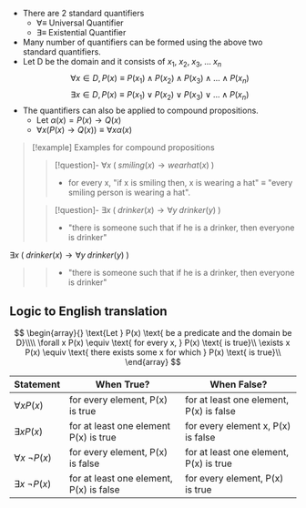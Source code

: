 - There are 2 standard quantifiers 
	- $\forall \equiv$ Universal Quantifier
	- $\exists \equiv$ Existential Quantifier
- Many number of quantifiers can be formed using the above two standard quantifiers.
- Let D be the domain and it consists of $x_1, \; x_2, \; x_3,\; \ldots \; x_n$
$$
\forall x \in D, P(x) \equiv P(x_1) \land P(x_2) \land P(x_3) \land \ldots \land P(x_n) 
$$
$$
\exists x \in D, P(x) \equiv P(x_1) \lor P(x_2) \lor P(x_3) \lor \ldots \land P(x_n) 
$$
- The quantifiers can also be applied to compound propositions.
	- Let $\alpha(x)  = P(x) \rightarrow Q(x)$
	- $\forall x (P(x) \rightarrow Q(x)) \equiv \forall x \alpha(x)$

> [!example] Examples for compound propositions
> > [!question]- $\forall x \;(\;smiling(x) \rightarrow wearhat(x)\;)$
> > - for every x, "if x is smiling then, x is wearing a hat" $\equiv$ "every smiling person is wearing a hat".
> 
> > [!question]- $\exists x \; (\;drinker(x) \rightarrow \forall y \; drinker(y)\;)$
> > - "there is someone such that if he is a drinker, then everyone is drinker"


$\exists x \; (\;drinker(x) \rightarrow \forall y \; drinker(y)\;)$
> > - "there is someone such that if he is a drinker, then everyone is drinker"

## Logic to English translation

$$
\begin{array}{}
\text{Let } P(x) \text{ be a predicate and the domain be D}\\\\
\forall x P(x) \equiv \text{ for every x, } P(x) \text{ is true}\\
\exists x P(x) \equiv \text{ there exists some x for which } P(x) \text{ is true}\\
\end{array}
$$

| Statement                | When True?                              | When False?                             |
| ------------------------ | --------------------------------------- | --------------------------------------- |
| $\forall x P(x)$         | for every element, P(x) is true         | for at least one element, P(x) is false |
| $\exists x P(x)$         | for at least one element P(x) is true   | for every element x, P(x) is false      |
| $\forall x \;\neg P(x)$  | for every element, P(x) is false        | for at least one element, P(x) is true  |
| $\exists x \; \neg P(x)$ | for at least one element, P(x) is false | for every element, P(x) is true                                        |
